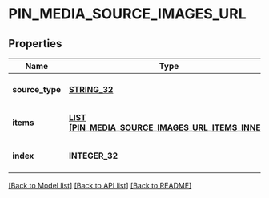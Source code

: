 # PIN_MEDIA_SOURCE_IMAGES_URL

## Properties
Name | Type | Description | Notes
------------ | ------------- | ------------- | -------------
**source_type** | [**STRING_32**](STRING_32.md) |  | [optional] [default to null]
**items** | [**LIST [PIN_MEDIA_SOURCE_IMAGES_URL_ITEMS_INNER]**](PinMediaSourceImagesURL_items_inner.md) | Array with image objects. | [default to null]
**index** | **INTEGER_32** |  | [optional] [default to null]

[[Back to Model list]](../README.md#documentation-for-models) [[Back to API list]](../README.md#documentation-for-api-endpoints) [[Back to README]](../README.md)


